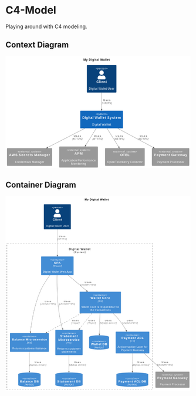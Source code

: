 # C4-Model
Playing around with C4 modeling.


## Context Diagram
![Digital Wallet Context Diagram](context.png)

## Container Diagram
![Digital Wallet Container Diagram](containers.png)